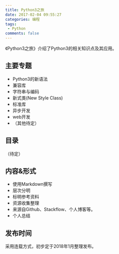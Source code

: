 ```yaml
---
title: Python3之旅
date: 2017-02-04 09:55:27
categories: 编程
tags:
 - Python
comments: false
---
```


《Python3之旅》介绍了Python3的相关知识点及其应用。

<!-- more -->

## 主要专题

- Python3的新语法
- 兼容库
- 字符串与编码
- 新式类(New Style Class)
- 标准库
- 异步开发
- web开发
- （其他待定）

## 目录

（待定）

## 内容&形式

- 使用Markdown撰写
- 层次分明
- 标明参考资料
- 资源收集整理
- 来源自Github、Stackflow、个人博客等。
- 个人总结

## 发布时间

采用连载方式，初步定于2018年1月整理发布。
